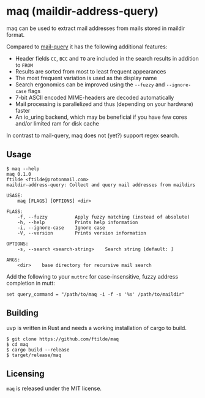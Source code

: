# maq (maildir-address-query)

maq can be used to extract mail addresses from mails stored in maildir format.

Compared to [mail-query](https://github.com/pbrisbin/mail-query) it has the following additional features:

* Header fields `CC`, `BCC` and `TO` are included in the search results in addition to `FROM`
* Results are sorted from most to least frequent appearances
* The most frequent variation is used as the display name
* Search ergonomics can be improved using the `--fuzzy` and `--ignore-case` flags
* 7-bit ASCII encoded MIME-headers are decoded automatically
* Mail processing is parallelized and thus (depending on your hardware) faster
* An io_uring backend, which may be beneficial if you have few cores and/or limited ram for disk cache

In contrast to mail-query, maq does not (yet?) support regex search.

## Usage

```
$ maq --help
maq 0.1.0
ftilde <ftilde@protonmail.com>
maildir-address-query: Collect and query mail addresses from maildirs

USAGE:
    maq [FLAGS] [OPTIONS] <dir>

FLAGS:
    -f, --fuzzy          Apply fuzzy matching (instead of absolute)
    -h, --help           Prints help information
    -i, --ignore-case    Ignore case
    -V, --version        Prints version information

OPTIONS:
    -s, --search <search-string>    Search string [default: ]

ARGS:
    <dir>    base directory for recursive mail search
```

Add the following to your `muttrc` for case-insensitive, fuzzy address completion in mutt:

```
set query_command = "/path/to/maq -i -f -s '%s' /path/to/maildir"
```

## Building

uvp is written in Rust and needs a working installation of cargo to build.

```
$ git clone https://github.com/ftilde/maq
$ cd maq
$ cargo build --release
$ target/release/maq
```

## Licensing

`maq` is released under the MIT license.
